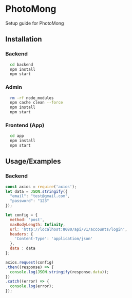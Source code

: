 
# PhotoMong

Setup guide for PhotoMong


## Installation

### Backend


```bash
  cd backend
  npm install
  npm start
```

### Admin

```bash
  rm -rf node_modules
  npm cache clean --force
  npm install
  npm start
```

### Frontend (App)

```bash
  cd app
  npm install
  npm start
```


## Usage/Examples

### Backend

```javascript
const axios = require('axios');
let data = JSON.stringify({
  "email": "test@gmail.com",
  "password": "123"
});

let config = {
  method: 'post',
  maxBodyLength: Infinity,
  url: 'http://localhost:8080/api/v1/accounts/login',
  headers: { 
    'Content-Type': 'application/json'
  },
  data : data
};

axios.request(config)
.then((response) => {
  console.log(JSON.stringify(response.data));
})
.catch((error) => {
  console.log(error);
});

```



